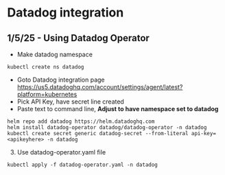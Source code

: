 # Datadog integration

## 1/5/25 - Using Datadog Operator
- Make datadog namespace
```
kubectl create ns datadog
```
- Goto Datadog integration page https://us5.datadoghq.com/account/settings/agent/latest?platform=kubernetes
- Pick API Key, have secret line created
- Paste text to command line, **Adjust to have namespace set to datadog**
```
helm repo add datadog https://helm.datadoghq.com
helm install datadog-operator datadog/datadog-operator -n datadog
kubectl create secret generic datadog-secret --from-literal api-key=<apikeyhere> -n datadog
```
3. Use datadog-operator.yaml file
```
kubectl apply -f datadog-operator.yaml -n datadog
```

